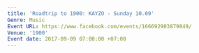 ```yaml
---
title: 'Roadtrip to 1900: KAYZO - Sunday 10.09'
Genre: Music
Event URL: https://www.facebook.com/events/166692903879849/
Venue: '1900'
Event date: 2017-09-09 07:00:00 +07:00
---
```



